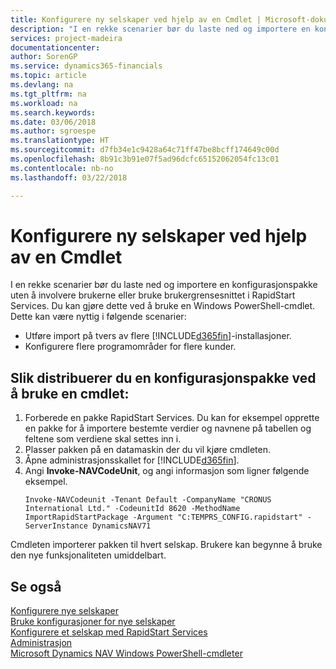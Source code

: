 ```yaml
---
title: Konfigurere ny selskaper ved hjelp av en Cmdlet | Microsoft-dokumentasjon
description: "I en rekke scenarier bør du laste ned og importere en konfigurasjonspakke uten å involvere brukerne eller bruke brukergrensesnittet i RapidStart Services. Du kan gjøre dette ved å bruke en Windows PowerShell-cmdlet."
services: project-madeira
documentationcenter: 
author: SorenGP
ms.service: dynamics365-financials
ms.topic: article
ms.devlang: na
ms.tgt_pltfrm: na
ms.workload: na
ms.search.keywords: 
ms.date: 03/06/2018
ms.author: sgroespe
ms.translationtype: HT
ms.sourcegitcommit: d7fb34e1c9428a64c71ff47be8bcff174649c00d
ms.openlocfilehash: 8b91c3b91e07f5ad96dcfc65152062054fc13c01
ms.contentlocale: nb-no
ms.lasthandoff: 03/22/2018

---
```

# <a name="configure-new-companies-using-a-cmdlet"></a>Konfigurere ny selskaper ved hjelp av en Cmdlet
I en rekke scenarier bør du laste ned og importere en konfigurasjonspakke uten å involvere brukerne eller bruke brukergrensesnittet i RapidStart Services. Du kan gjøre dette ved å bruke en Windows PowerShell-cmdlet. Dette kan være nyttig i følgende scenarier:  

- Utføre import på tvers av flere [!INCLUDE[d365fin](includes/d365fin_md.md)]-installasjoner.
- Konfigurere flere programområder for flere kunder.  

## <a name="to-deploy-a-configuration-package-using-a-cmdlet"></a>Slik distribuerer du en konfigurasjonspakke ved å bruke en cmdlet:  

1. Forberede en pakke RapidStart Services. Du kan for eksempel opprette en pakke for å importere bestemte verdier og navnene på tabellen og feltene som verdiene skal settes inn i.  
2. Plasser pakken på en datamaskin der du vil kjøre cmdleten.  
3. Åpne administrasjonsskallet for [!INCLUDE[d365fin](includes/d365fin_md.md)].  
4. Angi **Invoke-NAVCodeUnit**, og angi informasjon som ligner følgende eksempel.  
    ```  
    Invoke-NAVCodeunit -Tenant Default -CompanyName "CRONUS International Ltd." -CodeunitId 8620 -MethodName ImportRapidStartPackage -Argument "C:TEMPRS_CONFIG.rapidstart" -ServerInstance DynamicsNAV71  

    ```
Cmdleten importerer pakken til hvert selskap. Brukere kan begynne å bruke den nye funksjonaliteten umiddelbart.  

## <a name="see-also"></a>Se også  
[Konfigurere nye selskaper](admin-how-to-configure-new-companies.md)  
[Bruke konfigurasjoner for nye selskaper](admin-apply-configuration-to-new-companies.md)  
[Konfigurere et selskap med RapidStart Services](admin-set-up-a-company-with-rapidstart.md)  
[Administrasjon](admin-setup-and-administration.md)  
[Microsoft Dynamics NAV Windows PowerShell-cmdleter](/dynamics-nav/microsoft-dynamics-nav-windows-powershell-cmdlets)

